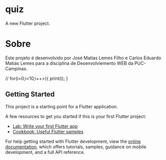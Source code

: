 # quiz

A new Flutter project.

# Sobre

Este projeto é desenvolvido por José Matias Lemes Filho e Carlos Eduardo Matias Lemes para a disciplina de Desenvolviemento WEB da PUC-Campinas.

//
for(i=0;i<10;i++>){
    print(i);
}

## Getting Started

This project is a starting point for a Flutter application.

A few resources to get you started if this is your first Flutter project:

- [Lab: Write your first Flutter app](https://docs.flutter.dev/get-started/codelab)
- [Cookbook: Useful Flutter samples](https://docs.flutter.dev/cookbook)

For help getting started with Flutter development, view the
[online documentation](https://docs.flutter.dev/), which offers tutorials,
samples, guidance on mobile development, and a full API reference.


